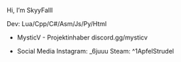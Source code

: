 Hi, I’m SkyyFalll

Dev: Lua/Cpp/C#/Asm/Js/Py/Html

- MysticV - Projektinhaber
discord.gg/mysticv

- Social Media
Instagram: _6juuu
Steam: ^1ApfelStrudel
